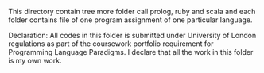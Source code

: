 This directory contain tree more folder call prolog, ruby and scala and each folder contains file of one program assignment of one particular language.     

Declaration:
All codes in this folder is submitted under University of London regulations as part of the coursework portfolio requirement for Programming Language Paradigms. 
I declare that all the work in this folder is my own work.